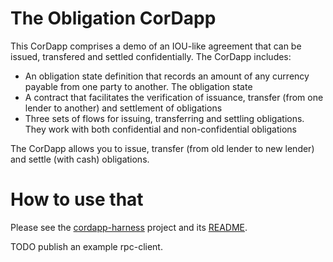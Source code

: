 # The Obligation CorDapp

This CorDapp comprises a demo of an IOU-like agreement that can be issued, transfered and settled confidentially. The CorDapp includes:

* An obligation state definition that records an amount of any currency payable from one party to another. The obligation state
* A contract that facilitates the verification of issuance, transfer (from one lender to another) and settlement of obligations
* Three sets of flows for issuing, transferring and settling obligations. They work with both confidential and non-confidential obligations

The CorDapp allows you to issue, transfer (from old lender to new lender) and settle (with cash) obligations.

# How to use that

Please see the [cordapp-harness](https://github.com/exactpro/cordapp-harness) project
and its [README](https://github.com/exactpro/cordapp-harness/blob/4ea6605/README.md).

TODO publish an example rpc-client.
